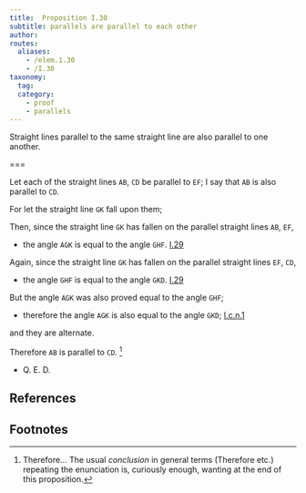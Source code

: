 ```yaml
---
title:  Proposition I.30
subtitle: parallels are parallel to each other
author:
routes:
  aliases:
    - /elem.1.30
    - /I.30
taxonomy:
  tag:
  category:
    - proof
    - parallels
---
```


Straight lines parallel to the same straight line are also parallel to one another.

===

Let each of the straight lines `AB`, `CD` be parallel to `EF`; I say that `AB` is also parallel to `CD`. 

For let the straight line `GK` fall upon them; 

Then, since the straight line `GK` has fallen on the parallel straight lines `AB`, `EF`, 

- the angle `AGK` is equal to the angle `GHF`. [I.29]

Again, since the straight line `GK` has fallen on the parallel straight lines `EF`, `CD`, 

- the angle `GHF` is equal to the angle `GKD`. [I.29]

But the angle `AGK` was also proved equal to the angle `GHF`; 

- therefore the angle `AGK` is also equal to the angle `GKD`; [I.c.n.1]

and they are alternate. 

Therefore `AB` is parallel to `CD`. [^I.30:1]

- Q. E. D.

## References

[I.29]: /elem.1.29 "Book 1 - Proposition 29"
[I.c.n.1]: /elem.1.c.n.1 "Book 1 - Common Notion 1"

## Footnotes

[^I.30:1]: Therefore...
    The usual <em>conclusion</em> in general terms (<quote>Therefore etc.</quote>) repeating the enunciation is, curiously enough, wanting at the end of this proposition.

